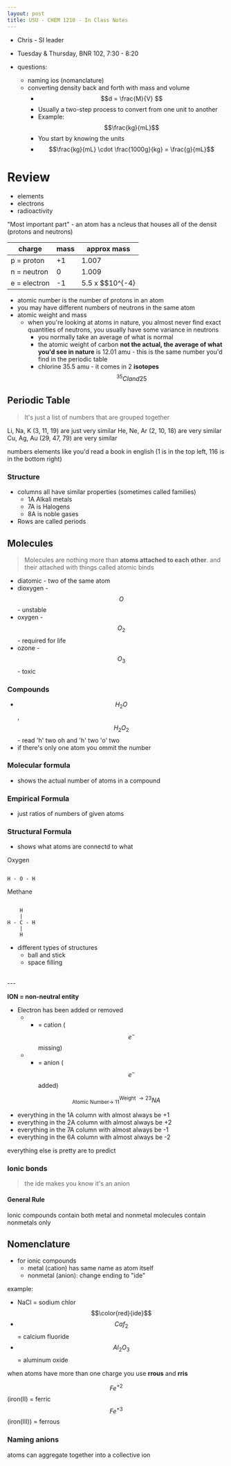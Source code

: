 ```yaml
---
layout: post
title: USU - CHEM 1210 - In Class Notes
---
```


- Chris - SI leader
- Tuesday & Thursday, BNR 102, 7:30 - 8:20

- questions: 
    + naming ios (nomanclature)
    + converting density back and forth with mass and volume
        * $$d = \frac{M}{V} $$
        * Usually a two-step process to convert from one unit to another
        * Example: $$\frac{kg}{mL}$$
        * You start by knowing the units
        * $$\frac{kg}{mL} \cdot \frac{1000g}{kg} = \frac{g}{mL}$$

# Review

- elements
- electrons
- radioactivity

"Most important part" - an atom has a ncleus that houses all of the densit (protons and neutrons)

|charge|mass|approx mass|
|---|---|---|
|p = proton|+1|1.007|1
|n = neutron | 0|1.009|1
|e = electron | -1|5.5 x $$10^{-4}|0

- atomic number is the number of protons in an atom
- you may have different numbers of neutrons in the same atom
- atomic weight and mass
    + when you're looking at atoms in nature, you almost never find exact quantities of neutrons, you usually have some variance in neutrons
        * you normally take an average of what is normal
        * the atomic weight of carbon __not the actual, the average of what you'd see in nature__ is 12.01 amu - this is the same number you'd find in the periodic table
        * chlorine 35.5 amu - it comes in 2 __isotopes__ $$^{35}Cl and 25% ^{36}Cl$$

## Periodic Table

> It's just a list of numbers that are grouped together

Li, Na, K (3, 11, 19) are just very similar
He, Ne, Ar (2, 10, 18) are very similar
Cu, Ag, Au (29, 47, 79) are very similar

numbers elements like you'd read a book in english (1 is in the top left, 116 is in the bottom right)

### Structure

- columns all have similar properties (sometimes called families)
    + 1A Alkali metals
    + 7A is Halogens
    + 8A is noble gases
- Rows are called periods

## Molecules

> Molecules are nothing more than __atoms attached to each other__. and their attached with things called atomic binds

- diatomic - two of the same atom
- dioxygen - $$O$$ - unstable
- oxygen - $$O_2$$ - required for life
- ozone - $$O_3$$ - toxic


### Compounds

- $$H_2O$$, $$H_2O_2$$ -  read 'h' two oh and 'h' two 'o' two
- if there's only one atom you ommit the number

### Molecular formula

- shows the actual number of atoms in a compound

### Empirical Formula

- just ratios of numbers of given atoms

### Structural Formula 

- shows what atoms are connectd to what


Oxygen

~~~

H - O - H

~~~


Methane

~~~

    H
    |
H - C - H
    |
    H

~~~

- different types of structures
    - ball and stick    
    - space filling

<br />
---
<br />

__ION = non-neutral entity__


- Electron has been added or removed
    + + = cation ($$e^-$$ missing)
    + - = anion ($$e^-$$ added)

$$^{\text{Weight}\ \rightarrow 23}_{\text{Atomic Number} \rightarrow\ 11}NA$$

- everything in the 1A column with almost always be +1
- everything in the 2A column with almost always be +2
- everything in the 7A column with almost always be -1
- everything in the 6A column with almost always be -2

everything else is pretty are to predict

### Ionic bonds

> the ide makes you know it's an anion

#### General Rule

Ionic compounds contain both metal and nonmetal molecules contain nonmetals only

## Nomenclature

- for ionic compounds
    + metal (cation) has same name as atom itself
    + nonmetal (anion): change ending to "ide"

example: 

- NaCl = sodium chlor$$\color{red}{ide}$$
- $$Caf_2$$ = calcium fluoride
- $$Al_2O_3$$ = aluminum oxide

when atoms have more than one charge you use __rrous__ and __rris__

$$Fe^{+2}$$ (iron(II) = ferric  
$$Fe^{+3}$$ (iron(III)) = ferrous

### Naming anions

atoms can aggregate together into a collective ion


